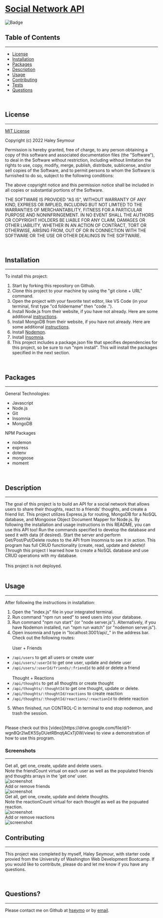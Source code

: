 # **[Social Network API](https://drive.google.com/file/d/1-wgn8Qr2lwEK5SyDUetRBnqtjACxTj0W/view)**

![Badge](https://img.shields.io/badge/license-MIT-blue)

## Table of Contents
---
* [License](#license)
* [Installation](#installation)
* [Packages](#packages)
* [Description](#description)
* [Usage](#usage)
* [Contributing](#contributing)
* [Tests](#tests)
* [Questions](#questions)

<br>

## License 
---
[MIT License](./LICENSE) <br>

Copyright (c) 2022 Haley Seymour

Permission is hereby granted, free of charge, to any person obtaining a copy
of this software and associated documentation files (the "Software"), to deal
in the Software without restriction, including without limitation the rights
to use, copy, modify, merge, publish, distribute, sublicense, and/or sell
copies of the Software, and to permit persons to whom the Software is
furnished to do so, subject to the following conditions:

The above copyright notice and this permission notice shall be included in all
copies or substantial portions of the Software.

THE SOFTWARE IS PROVIDED "AS IS", WITHOUT WARRANTY OF ANY KIND, EXPRESS OR
IMPLIED, INCLUDING BUT NOT LIMITED TO THE WARRANTIES OF MERCHANTABILITY,
FITNESS FOR A PARTICULAR PURPOSE AND NONINFRINGEMENT. IN NO EVENT SHALL THE
AUTHORS OR COPYRIGHT HOLDERS BE LIABLE FOR ANY CLAIM, DAMAGES OR OTHER
LIABILITY, WHETHER IN AN ACTION OF CONTRACT, TORT OR OTHERWISE, ARISING FROM,
OUT OF OR IN CONNECTION WITH THE SOFTWARE OR THE USE OR OTHER DEALINGS IN THE
SOFTWARE.
 <br>

<br>

## Installation
---
To install this project: 
1. Start by forking this repository on Github. 
2. Clone this project to your machine by using the "git clone + URL" command. 
3. Open the project with your favorite text editor, like VS Code (in your terminal, first type "cd foldername" then "code ."). 
4. Install Node.js from their website, if you have not already. Here are some additional [instructions](https://coding-boot-camp.github.io/full-stack/nodejs/how-to-install-nodejs).
5. Install MongoDB from their website, if you have not already. Here are some additional [instructions](https://coding-boot-camp.github.io/full-stack/mongodb/how-to-install-mongodb).
6. Install [Nodemon](https://www.npmjs.com/package/nodemon).
7. Install [Insomnia](https://insomnia.rest/download). 
8. This project includes a package.json file that specifies dependencies for this project, so be sure to run "npm install". This will install the packages specified in the next section. 

<br>

## Packages
---
General Technologies: 
- Javascript
- Node.js
- Git 
- Insomnia
- MongoDB

NPM Packages
- nodemon 
- express
- dotenv
- mongoose 
- moment

<br>

## Description
---
 The goal of this project is to build an API for a social network that allows users to share their thoughts, react to a friends' thoughts, and create a friend list. This project utilizes Express.js for routing, MongoDB for a NoSQL database, and Mongoose Object Document Mapper for Node.js. By following the installation and usage instructions in this README, you can use this API too! Run the commands specified to develop the database and seed it with data (if desired). Start the server and perform Get/Post/Put/Delete routes to the API from Insomnia to see it in action. This program has full CRUD functionality (create, read, update and delete)! Through this project I learned how to create a NoSQL database and use CRUD operations with my database. 
 <br><br>
This project is not deployed. <br><br>

## Usage
---
After following the instructions in installation: 
1. Open the "index.js" file in your integrated terminal.
2. Run command "npm run seed" to seed users into your database.
3. Run command "npm run start" (or "node server.js"). Alternatively, if you have Nodemon installed, run "npm run watch" (or "nodemon server.js"). 
4. Open insomnia and type in "localhost:3001/api/_" in the address bar. Check out the following routes: <br><br>
User + Friends <br>
- `/api/users` to get all users or create user
- `/api/users/:userId` to get one user, update and delete user
- `/api/users/:userId/friends/:friendId` to add or delete a friend <br><br>
Thought + Reactions <br>
- `/api/thoughts` to get all thoughts or create thought
- `/api/thoughts/:thoughtId` to get one thought, update or delete. 
- `/api/thoughts/:thoughtId/reactions` to create reaction 
- `/api/thoughts/:thoughtId/reactions/:reactionId` to delete reaction 
5. When finished, run CONTROL-C in terminal to end stop nodemon, and trash the session. 

<br>
Please check out this [video](https://drive.google.com/file/d/1-wgn8Qr2lwEK5SyDUetRBnqtjACxTj0W/view) to view a demonstration of how to use this program. 
<br>

### **Screenshots**
--- 
Get all, get one, create, update and delete users. <br> Note the friendCount virtual on each user as well as the populated friends and thoughts arrays in the 'get one' user. <br>
![screenshot](./assets/userRoutes.gif)
<br>
Add or remove friends <br>
![screenshot](./assets/friendRoutes.gif) 
<br>
Get all, get one, create, update and delete thoughts. <br> Note the reactionCount virtual for each thought as well as the popuated reaction. <br>
![screenshot](./assets/thoughtRoutes.gif)
<br>
Add or remove reactions <br>
![screenshot](./assets/reactionRoutes.gif) 

## Contributing 
---
This project was completed by myself, Haley Seymour, with starter code provied from the University of Washington Web Development Bootcamp. If you would like to contribute, please do and let me know if you have any questions.

<br>

## Questions?
---
Please contact me on Github at [hseymo](https://github.com/hseymo) or by [email](mailto:haleycseymour@comcast.net).
